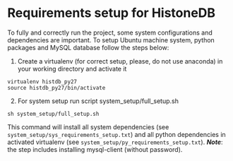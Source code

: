 # Requirements setup for HistoneDB 

To fully and correctly run the project, some system configurations and dependencies are important. To setup Ubuntu machine system, python packages and MySQL database follow the steps below:

1) Create a virtualenv (for correct setup, please, do not use anaconda) in your working directory and activate it
```
virtualenv histdb_py27
source histdb_py27/bin/activate
``` 

2) For system setup run script system_setup/full_setup.sh
```
sh system_setup/full_setup.sh
```
This command will install all system dependencies (see ```system_setup/sys_requirements_setup.txt```) and all python dependencies in activated virtualenv (see ```system_setup/py_requirements_setup.txt```). ***Note***: the step includes installing mysql-client (without password).

